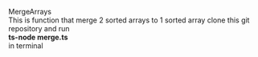 MergeArrays<br />
This is function that merge 2 sorted arrays to 1 sorted array
clone this git repository and run <br />
**ts-node merge.ts**	<br />
in terminal
